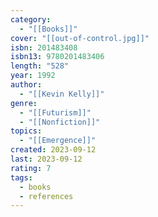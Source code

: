 ```yaml
---
category:
  - "[[Books]]"
cover: "[[out-of-control.jpg]]"
isbn: 201483408
isbn13: 9780201483406
length: "528"
year: 1992
author:
  - "[[Kevin Kelly]]"
genre:
  - "[[Futurism]]"
  - "[[Nonfiction]]"
topics:
  - "[[Emergence]]"
created: 2023-09-12
last: 2023-09-12
rating: 7
tags:
  - books
  - references
---
```

